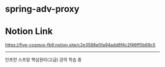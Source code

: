 # spring-adv-proxy

# Notion Link
https://five-cosmos-fb9.notion.site/c2e3588e0fa94add8f4c2f46ff0b69c5

---

인프런 스프링 핵심원리(고급) 강의 학습 중
